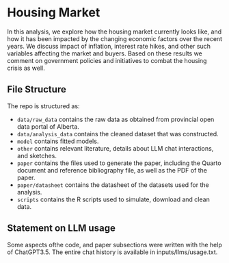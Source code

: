 # Housing Market
In this analysis, we explore how the housing market currently looks like, and how it has been impacted by the changing economic factors over the recent years. We discuss impact of inflation, interest rate hikes, and other such variables affecting the market and buyers. Based on these results we comment on government policies and initiatives to combat the housing crisis as well.




## File Structure
The repo is structured as:

-   `data/raw_data` contains the raw data as obtained from provincial open data portal of Alberta.
-   `data/analysis_data` contains the cleaned dataset that was constructed.
-   `model` contains fitted models. 
-   `other` contains relevant literature, details about LLM chat interactions, and sketches.
-   `paper` contains the files used to generate the paper, including the Quarto document and reference bibliography file, as well as the PDF of the paper. 
-    `paper/datasheet` contains the datasheet of the datasets used for the analysis.
-   `scripts` contains the R scripts used to simulate, download and clean data.
## Statement on LLM usage
Some aspects ofthe code, and paper subsections were written with the help of ChatGPT3.5. The entire chat history is available in inputs/llms/usage.txt.
